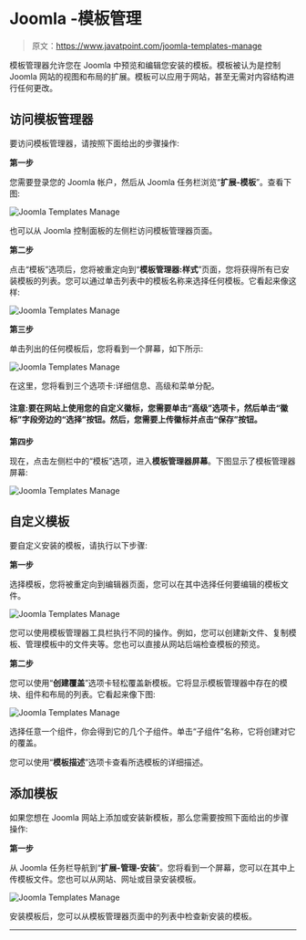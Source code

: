 # Joomla -模板管理

> 原文：<https://www.javatpoint.com/joomla-templates-manage>

模板管理器允许您在 Joomla 中预览和编辑您安装的模板。模板被认为是控制 Joomla 网站的视图和布局的扩展。模板可以应用于网站，甚至无需对内容结构进行任何更改。

## 访问模板管理器

要访问模板管理器，请按照下面给出的步骤操作:

**第一步**

您需要登录您的 Joomla 帐户，然后从 Joomla 任务栏浏览“**扩展-模板**”。查看下图:

![Joomla Templates Manage](img/df9b477459ad83c6826b16274867b2e0.png)

也可以从 Joomla 控制面板的左侧栏访问模板管理器页面。

**第二步**

点击“模板”选项后，您将被重定向到“**模板管理器:样式**”页面，您将获得所有已安装模板的列表。您可以通过单击列表中的模板名称来选择任何模板。它看起来像这样:

![Joomla Templates Manage](img/254e4ac5e90f77fc7bc28870f178f269.png)

**第三步**

单击列出的任何模板后，您将看到一个屏幕，如下所示:

![Joomla Templates Manage](img/557daee09aef6b46788cd37fdfb9d123.png)

在这里，您将看到三个选项卡:详细信息、高级和菜单分配。

#### 注意:要在网站上使用您的自定义徽标，您需要单击“高级”选项卡，然后单击“徽标”字段旁边的“选择”按钮。然后，您需要上传徽标并点击“保存”按钮。

**第四步**

现在，点击左侧栏中的“模板”选项，进入**模板管理器屏幕**。下图显示了模板管理器屏幕:

![Joomla Templates Manage](img/25dfd8ff1788a4b5c9a5ddc3fe287f8b.png)

## 自定义模板

要自定义安装的模板，请执行以下步骤:

**第一步**

选择模板，您将被重定向到编辑器页面，您可以在其中选择任何要编辑的模板文件。

![Joomla Templates Manage](img/f45977028f34f8b4d68bcbcec643324b.png)

您可以使用模板管理器工具栏执行不同的操作。例如，您可以创建新文件、复制模板、管理模板中的文件夹等。您也可以直接从网站后端检查模板的预览。

**第二步**

您可以使用“**创建覆盖**”选项卡轻松覆盖新模板。它将显示模板管理器中存在的模块、组件和布局的列表。它看起来像下图:

![Joomla Templates Manage](img/f1fc415a387f51d83db4dc6b4606ce6b.png)

选择任意一个组件，你会得到它的几个子组件。单击“子组件”名称，它将创建对它的覆盖。

您可以使用“**模板描述**”选项卡查看所选模板的详细描述。

## 添加模板

如果您想在 Joomla 网站上添加或安装新模板，那么您需要按照下面给出的步骤操作:

**第一步**

从 Joomla 任务栏导航到“**扩展-管理-安装**”。您将看到一个屏幕，您可以在其中上传模板文件。您也可以从网站、网址或目录安装模板。

![Joomla Templates Manage](img/a9f1112f1ad9940d66268d1142ade850.png)

安装模板后，您可以从模板管理器页面中的列表中检查新安装的模板。

* * *